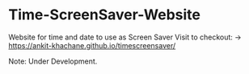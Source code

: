 # Time-ScreenSaver-Website
Website for time and date to use as Screen Saver
Visit to checkout:
-> https://ankit-khachane.github.io/timescreensaver/

Note: Under Development.
